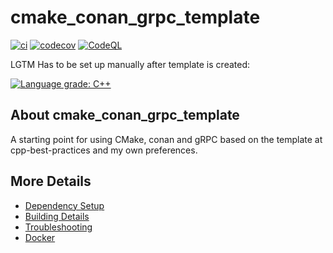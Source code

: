 # cmake_conan_grpc_template

[![ci](https://github.com/samr/cmake_conan_grpc_template/actions/workflows/ci.yml/badge.svg)](https://github.com/samr/cmake_conan_grpc_template/actions/workflows/ci.yml)
[![codecov](https://codecov.io/gh/samr/cmake_conan_grpc_template/branch/main/graph/badge.svg)](https://codecov.io/gh/samr/cmake_conan_grpc_template)
[![CodeQL](https://github.com/samr/cmake_conan_grpc_template/actions/workflows/codeql-analysis.yml/badge.svg)](https://github.com/samr/cmake_conan_grpc_template/actions/workflows/codeql-analysis.yml)

LGTM Has to be set up manually after template is created:

[![Language grade: C++](https://img.shields.io/lgtm/grade/cpp/github/samr/cmake_conan_grpc_template)](https://lgtm.com/projects/g/samr/cmake_conan_grpc_template/context:cpp)

## About cmake_conan_grpc_template
A starting point for using CMake, conan and gRPC based on the template at cpp-best-practices and my own preferences.


## More Details

 * [Dependency Setup](README_dependencies.md)
 * [Building Details](README_building.md)
 * [Troubleshooting](README_troubleshooting.md)
 * [Docker](README_docker.md)
